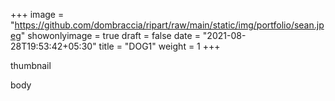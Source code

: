 +++
image = "https://github.com/dombraccia/ripart/raw/main/static/img/portfolio/sean.jpeg"
showonlyimage = true
draft = false
date = "2021-08-28T19:53:42+05:30"
title = "DOG1"
weight = 1 
+++

thumbnail

<!--more-->

body


